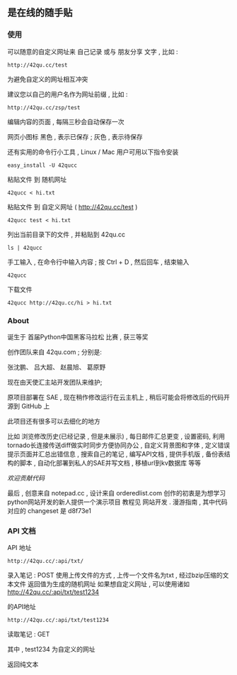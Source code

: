 是在线的随手贴 
--------------

### 使用

可以随意的自定义网址来 自己记录 或与 朋友分享 文字 , 比如 :

```
http://42qu.cc/test
```

为避免自定义的网址相互冲突 

建议您以自己的用户名作为网址前缀 , 比如 :

```http://42qu.cc/zsp/test```

编辑内容的页面 , 每隔三秒会自动保存一次

网页小图标 黑色 , 表示已保存 ; 灰色 , 表示待保存

还有实用的命令行小工具 , Linux / Mac 用户可用以下指令安装

```easy_install -U 42qucc```

粘贴文件 到 随机网址

```42qucc < hi.txt```

 粘贴文件 到 自定义网址 ( http://42qu.cc/test )

```42qucc test < hi.txt```

列出当前目录下的文件 , 并粘贴到 42qu.cc

```ls | 42qucc```

手工输入 , 在命令行中输入内容 ; 按 Ctrl + D , 然后回车 , 结束输入

```42qucc ```

下载文件

```42qucc http://42qu.cc/hi > hi.txt```


### About

诞生于 首届Python中国黑客马拉松 比赛 , 获三等奖

创作团队来自 42qu.com ; 分别是:

张沈鹏、 吕大超、 赵晨旭、 葛原野

现在由天使汇主站开发团队来维护;

原项目部署在 SAE , 现在稍作修改运行在云主机上 , 稍后可能会将修改后的代码开源到 GitHub 上

此项目还有很多可以去细化的地方

比如 浏览修改历史(已经记录 , 但是未展示) , 每日邮件汇总更变 , 设置密码, 利用tornado长连接传送diff做实时同步方便协同办公 , 自定义背景图和字体 , 定义错误提示页面并汇总出错信息 , 搜索自己的笔记 , 编写API文档 , 提供手机版 , 备份表结构的脚本 , 自动化部署到私人的SAE并写文档 , 移植url到kv数据库 等等

*欢迎贡献代码*

最后 , 创意来自 notepad.cc , 设计来自 orderedlist.com
创作的初衷是为想学习python网站开发的新人提供一个演示项目
教程见 网站开发 . 漫游指南 , 其中代码对应的 changeset 是 d8f73e1

### API 文档

API 地址

```http://42qu.cc/:api/txt/```

录入笔记 : POST
使用上传文件的方式 , 上传一个文件名为txt , 经过bzip压缩的文本文件
返回值为生成的随机网址
如果想自定义网址 , 可以使用诸如
http://42qu.cc/:api/txt/test1234

的API地址

```http://42qu.cc/:api/txt/test1234```

读取笔记 : GET

其中 , test1234 为自定义的网址

返回纯文本


